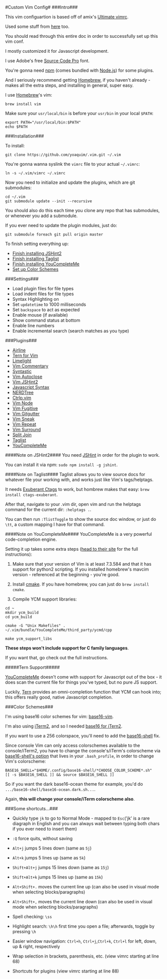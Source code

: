 #Custom Vim Config#
###Intro###

This vim configuartion is based off of amix's [Ultimate vimrc][1].

Used some stuff from [here][23] too.

You should read through this entire doc in order to successfully set up this vim conf.

I mostly customized it for Javascript development.

I use Adobe's free [Source Code Pro][4] font.

You're gonna need [npm][2] (comes bundled with [Node.js][2]) for some plugins.

And I seriously recommend getting [Homebrew][3], if you haven't already - makes all the extra steps, and installing in general, super easy.

I use [Homebrew][3]'s vim: 

```Shell
brew install vim
```

Make sure your `usr/local/bin` is before your `usr/bin` in your local `$PATH`:

```Shell
export PATH="/usr/local/bin:$PATH"
echo $PATH
```

###Installation###

To install:

```Shell
git clone https://github.com/yoaquim/.vim.git ~/.vim
```

You're gonna wanna syslink the `vimrc` file to your actual `~/.vimrc`:
			
```Shell
ln -s ~/.vim/vimrc ~/.vimrc
```

Now you need to initialize and update the plugins, which are git submodules:

```Shell
cd ~/.vim
git submodule update --init --recursive
```
You should also do this each time you clone any repo that has submodules, or whenever you add a submodule.

If you ever need to update the plugin modules, just do:

```Shell
git submodule foreach git pull origin master
```
To finish setting everything up:
 - [Finish installing JSHint2](#note-on-jshint2)
 - [Finish installing Taglist](#note-on-taglist)
 - [Finish installing YouCompleteMe](#note-on-youcompleteme)
 - [Set up Color Schemes](#color-schemes)

###Settings###

* Load plugin files for file types
* Load indent files for file types
* Syntax Highlighting on
* Set `updatetime` to 1000 milliseconds
* Set `backspace` to act as expected
* Enable mouse (if available)
* Show command status at bottom
* Enable line numbers
* Enable incremental search (search matches as you type)

###Plugins###

* [Airline][6]
* [Tern for Vim][10]
* [Limelight][11]
* [Vim Commentary][12]
* [Syntastic][13]
* [Vim Autoclose][14]
* [Vim JSHint2][15]
* [Javascript Syntax][16]
* [NERDTree][17]
* [Ctrlp.vim][18]
* [Vim Node][19]
* [Vim Fugitive](https://github.com/tpope/vim-fugitive)
* [Vim Gitgutter][5]
* [Vim Sneak][24]
* [Vim Repeat][25]
* [Vim Surround][26]
* [Split Join][27]
* [Taglist][7]
* [YouCompleteMe][28]

####Note on JSHint2####
You need [JSHint](http://jshint.com/) in order for the plugin to work.

You can install it via npm: `sudo npm install -g jshint`.

####Note on Taglist####
Taglist allows you to view source docs for whatever file your working with, and works just like
Vim's tags/helptags.

It needs [Exuberant Ctags][8] to work, but hombrew makes that easy: `brew install ctags-exuberant`.

After that, navigate to your .vim dir, open vim and run the helptags command for the current dir: `:helptags .`.

You can then run `:TlistToggle` to show the source doc window, or just do `\tt`, a custom mapping I have for that command.

####Note on YouCompleteMe####
YouCompleteMe is a very powerful code-completion engine.

Setting it up takes some extra steps ([head to their site][29] for the full instructions):

1. Make sure that your version of Vim is at least 7.3.584 and that it has support for python2 scripting. If you installed homebrew's mavcim version - referenced at the beginning - you're good.

2. Install [cmake][30]. If you have homebrew, you can just do `brew install cmake`.  

3. Compile YCM support libraries:

```
cd ~
mkdir ycm_build
cd ycm_build

cmake -G "Unix Makefiles" . ~/.vim/bundle/YouCompleteMe/third_party/ycmd/cpp

make ycm_support_libs
```
**These steps won't include support for C family languages**.

If you want that, go check out the full instructions.

#####Tern Support#####

[YouCompleteMe][28] doesn't come with support for Javascript out of the box - it does scan the current file for things you've typed, but no pure JS support.

Luckily, [Tern][10] provides an omni-completion function that YCM can hook into; this offers really good, native Javascript completion.

###Color Schemes###

I'm using base16 color schemes for vim: [base16-vim][20].

I'm also using [iTerm2][21], and so I needed [base16 for iTern2][22].

If you want to use a 256 colorspace, you'll need to add the [base16-shell][31] fix.

Since console Vim can only access colorschemes available to the console/iTerm2, you have to change
the console's/iTerm's colorscheme via [base16-shell's option][32] that lives in your `.bash_profile`,
in order to change Vim's colorscheme:

```
BASE16_SHELL="$HOME/.config/base16-shell/*CHOOSE_COLOR_SCHEME*.sh"
[[ -s $BASE16_SHELL ]] && source $BASE16_SHELL ]]
```

So if you want the dark base16-ocean theme for example, you'd do `.../base16-shell/base16-ocean.dark.sh...`.

Again, **this will change your console/iTerm colorscheme also**.

###Some shortcuts...###

* Quickly type `jk` to go to Normal Mode - mapped to `Esc`('jk' is a rare diagraph in English and you can always wait between typing both chars if you ever need to insert them)

* `:Q` force quits, without saving

* `Alt+j` jumps 5 lines down (same as `5j`)

* `Alt+k` jumps 5 lines up (same as `5k`)

* `Shift+Alt+j` jumps 15 lines down (same as `15j`)

* `Shift+Alt+k` jumps 15 lines up (same as `15k`)

* `Alt+Shift+.` moves the current line up (can also be used in visual mode when selecting blocks/paragraphs)

* `Alt+Shift+,` moves the current line down (can also be used in visual mode when selecting blocks/paragraphs)

* Spell checking: `\ss`

* Highlight search: `\h\h` first time you open a file; afterwards, toggle by pressing `\h`

* Easier window navigation: `Ctrl+h`, `Ctrl+j`,`Ctrl+k`, `Ctrl+l` for left, down, up & right, respectively

* Wrap selection in brackets, parenthesis, etc. (view vimrc starting at line 68)

* Shortcuts for plugins (view vimrc starting at line 88)

[1]:https://github.com/amix/vimrc
[2]:http://nodejs.org/
[3]:http://brew.sh/
[4]:http://store1.adobe.com/cfusion/store/html/index.cfm?event=displayFontPackage&code=1960
[5]:https://github.com/airblade/vim-gitgutter
[6]:https://github.com/bling/vim-airline
[7]:https://github.com/vim-scripts/taglist.vim
[8]:http://ctags.sourceforge.net/
[10]:https://github.com/marijnh/tern_for_vim
[11]:https://github.com/junegunn/limelight.vim
[12]:https://github.com/tpope/vim-commentary
[13]:https://github.com/scrooloose/syntastic
[14]:https://github.com/Townk/vim-autoclose
[15]:https://github.com/Shutnik/jshint2.vim
[16]:https://github.com/jelera/vim-javascript-syntax
[17]:https://github.com/scrooloose/nerdtree
[18]:https://github.com/kien/ctrlp.vim
[19]:https://github.com/moll/vim-node
[20]:https://github.com/chriskempson/base16-vim
[21]:http://iterm2.com
[22]:https://github.com/chriskempson/base16-iterm2
[23]:https://github.com/joyent/node/wiki/Vim-Plugins
[24]:https://github.com/justinmk/vim-sneak
[25]:https://github.com/tpope/vim-repeat
[26]:https://github.com/tpope/vim-surround
[27]:https://github.com/AndrewRadev/splitjoin.vim
[28]:https://github.com/Valloric/YouCompleteMe
[29]:https://github.com/Valloric/YouCompleteMe#full-installation-guide
[30]:http://www.cmake.org/download/
[31]:https://github.com/chriskempson/base16-shell
[32]:https://github.com/chriskempson/base16-shell#bashzsh
